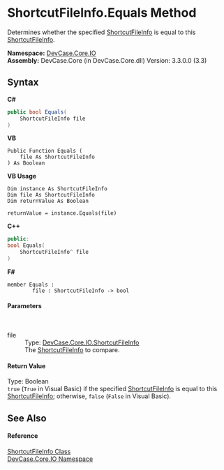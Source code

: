 # ShortcutFileInfo.Equals Method 
 

Determines whether the specified <a href="T_DevCase_Core_IO_ShortcutFileInfo">ShortcutFileInfo</a> is equal to this <a href="T_DevCase_Core_IO_ShortcutFileInfo">ShortcutFileInfo</a>.

**Namespace:**&nbsp;<a href="N_DevCase_Core_IO">DevCase.Core.IO</a><br />**Assembly:**&nbsp;DevCase.Core (in DevCase.Core.dll) Version: 3.3.0.0 (3.3)

## Syntax

**C#**<br />
``` C#
public bool Equals(
	ShortcutFileInfo file
)
```

**VB**<br />
``` VB
Public Function Equals ( 
	file As ShortcutFileInfo
) As Boolean
```

**VB Usage**<br />
``` VB Usage
Dim instance As ShortcutFileInfo
Dim file As ShortcutFileInfo
Dim returnValue As Boolean

returnValue = instance.Equals(file)
```

**C++**<br />
``` C++
public:
bool Equals(
	ShortcutFileInfo^ file
)
```

**F#**<br />
``` F#
member Equals : 
        file : ShortcutFileInfo -> bool 

```


#### Parameters
&nbsp;<dl><dt>file</dt><dd>Type: <a href="T_DevCase_Core_IO_ShortcutFileInfo">DevCase.Core.IO.ShortcutFileInfo</a><br />The <a href="T_DevCase_Core_IO_ShortcutFileInfo">ShortcutFileInfo</a> to compare.</dd></dl>

#### Return Value
Type: Boolean<br />`true` (`True` in Visual Basic) if the specified <a href="T_DevCase_Core_IO_ShortcutFileInfo">ShortcutFileInfo</a> is equal to this <a href="T_DevCase_Core_IO_ShortcutFileInfo">ShortcutFileInfo</a>; otherwise, `false` (`False` in Visual Basic).

## See Also


#### Reference
<a href="T_DevCase_Core_IO_ShortcutFileInfo">ShortcutFileInfo Class</a><br /><a href="N_DevCase_Core_IO">DevCase.Core.IO Namespace</a><br />